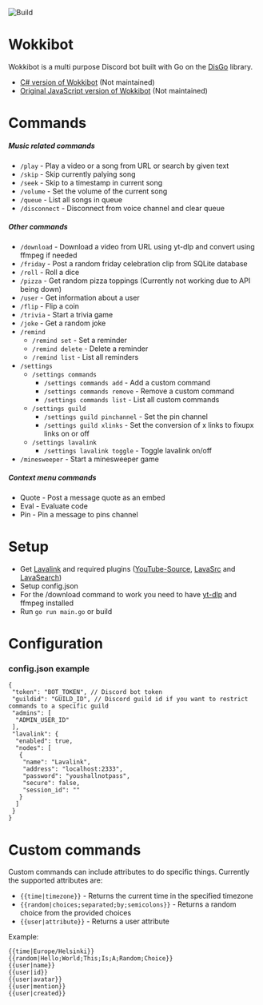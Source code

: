 ![Build](https://github.com/wokkipannu/Wokkibot-Go/actions/workflows/build.yml/badge.svg)

# Wokkibot
Wokkibot is a multi purpose Discord bot built with Go on the [DisGo](https://github.com/disgoorg/disgo) library.

- [C# version of Wokkibot](https://github.com/Wokkipannu/Wokkibot-CSharp) (Not maintained)
- [Original JavaScript version of Wokkibot](https://github.com/Wokkipannu/WokkibotJS) (Not maintained)

# Commands
##### Music related commands
* `/play` - Play a video or a song from URL or search by given text
* `/skip` - Skip currently palying song
* `/seek` - Skip to a timestamp in current song
* `/volume` - Set the volume of the current song
* `/queue` - List all songs in queue
* `/disconnect` - Disconnect from voice channel and clear queue
##### Other commands
* `/download` - Download a video from URL using yt-dlp and convert using ffmpeg if needed
* `/friday` - Post a random friday celebration clip from SQLite database
* `/roll` - Roll a dice
* `/pizza` - Get random pizza toppings (Currently not working due to API being down)
* `/user` - Get information about a user
* `/flip` - Flip a coin
* `/trivia` - Start a trivia game
* `/joke` - Get a random joke
* `/remind`
  * `/remind set` - Set a reminder
  * `/remind delete` - Delete a reminder
  * `/remind list` - List all reminders
* `/settings`
  * `/settings commands`
    * `/settings commands add` - Add a custom command
    * `/settings commands remove` - Remove a custom command
    * `/settings commands list` - List all custom commands
  * `/settings guild`
    * `/settings guild pinchannel` - Set the pin channel
    * `/settings guild xlinks` - Set the conversion of x links to fixupx links on or off
  * `/settings lavalink`
    * `/settings lavalink toggle` - Toggle lavalink on/off
* `/minesweeper` - Start a minesweeper game
##### Context menu commands
* Quote - Post a message quote as an embed
* Eval - Evaluate code
* Pin - Pin a message to pins channel

# Setup
* Get [Lavalink](https://github.com/freyacodes/Lavalink) and required plugins ([YouTube-Source](https://github.com/lavalink-devs/youtube-source#plugin), [LavaSrc](https://github.com/topi314/LavaSrc) and [LavaSearch](https://github.com/topi314/LavaSearch))
* Setup config.json
* For the /download command to work you need to have [yt-dlp](https://github.com/yt-dlp/yt-dlp) and ffmpeg installed
* Run `go run main.go` or build

# Configuration
### config.json example
```
{
 "token": "BOT_TOKEN", // Discord bot token
 "guildid": "GUILD_ID", // Discord guild id if you want to restrict commands to a specific guild
 "admins": [
  "ADMIN_USER_ID"
 ],
 "lavalink": {
  "enabled": true,
  "nodes": [
   {
    "name": "Lavalink",
    "address": "localhost:2333",
    "password": "youshallnotpass",
    "secure": false,
    "session_id": ""
   }
  ]
 }
}
```

# Custom commands
Custom commands can include attributes to do specific things. Currently the supported attributes are:
* `{{time|timezone}}` - Returns the current time in the specified timezone
* `{{random|choices;separated;by;semicolons}}` - Returns a random choice from the provided choices
* `{{user|attribute}}` - Returns a user attribute

Example:
```
{{time|Europe/Helsinki}}
{{random|Hello;World;This;Is;A;Random;Choice}}
{{user|name}}
{{user|id}}
{{user|avatar}}
{{user|mention}}
{{user|created}}
```
